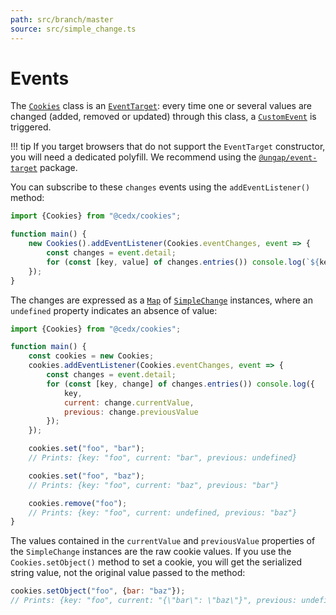 ```yaml
---
path: src/branch/master
source: src/simple_change.ts
---
```


# Events
The [`Cookies`](api.md) class is an [`EventTarget`](https://developer.mozilla.org/en-US/docs/Web/API/EventTarget): every time one or several values are changed (added, removed or updated) through this class, a [`CustomEvent`](https://developer.mozilla.org/en-US/docs/Web/API/CustomEvent) is triggered.

!!! tip
	If you target browsers that do not support the `EventTarget` constructor, you will need
	a dedicated polyfill. We recommend using the [`@ungap/event-target`](https://www.npmjs.com/package/@ungap/event-target) package.   

You can subscribe to these `changes` events using the `addEventListener()` method:

```js
import {Cookies} from "@cedx/cookies";

function main() {
	new Cookies().addEventListener(Cookies.eventChanges, event => {
		const changes = event.detail;
		for (const [key, value] of changes.entries()) console.log(`${key}: ${value}`);
	});
}
```

The changes are expressed as a [`Map`](https://developer.mozilla.org/en-US/docs/Web/JavaScript/Reference/Global_Objects/Map)
of [`SimpleChange`](https://git.belin.io/cedx/cookies.js/src/branch/master/src/simple_change.ts) instances, where an `undefined` property indicates an absence of value:

```js
import {Cookies} from "@cedx/cookies";

function main() {
	const cookies = new Cookies;
	cookies.addEventListener(Cookies.eventChanges, event => {
		const changes = event.detail;
		for (const [key, change] of changes.entries()) console.log({
			key,
			current: change.currentValue,
			previous: change.previousValue
		});
	});

	cookies.set("foo", "bar");
	// Prints: {key: "foo", current: "bar", previous: undefined}

	cookies.set("foo", "baz");
	// Prints: {key: "foo", current: "baz", previous: "bar"}

	cookies.remove("foo");
	// Prints: {key: "foo", current: undefined, previous: "baz"}
}
```

The values contained in the `currentValue` and `previousValue` properties of the `SimpleChange` instances are the raw cookie values. If you use the `Cookies.setObject()` method to set a cookie, you will get the serialized string value, not the original value passed to the method:

```js
cookies.setObject("foo", {bar: "baz"});
// Prints: {key: "foo", current: "{\"bar\": \"baz\"}", previous: undefined}
```
